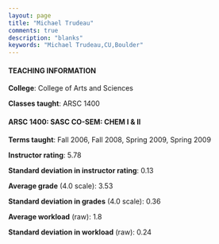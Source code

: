 ```yaml
---
layout: page
title: "Michael Trudeau" 
comments: true
description: "blanks"
keywords: "Michael Trudeau,CU,Boulder"
---
```

<head>
<script src="https://ajax.googleapis.com/ajax/libs/jquery/2.1.3/jquery.min.js"></script>
<script src="https://dl.dropboxusercontent.com/s/pc42nxpaw1ea4o9/highcharts.js?dl=0"></script>
<!-- <script src="../assets/js/highcharts.js"></script> -->
<style type="text/css">@font-face {
	font-family: "Bebas Neue";
	src: url(https://www.filehosting.org/file/details/544349/BebasNeue Regular.otf) format("opentype");
	}
	h1.Bebas { 
		font-family: "Bebas Neue", Verdana, Tahoma;
	}
</style>
</head>
	   
#### TEACHING INFORMATION

**College**: College of Arts and Sciences

**Classes taught**: ARSC 1400

#### ARSC 1400: SASC CO-SEM: CHEM I & II

**Terms taught**: Fall 2006, Fall 2008, Spring 2009, Spring 2009

**Instructor rating**: 5.78

**Standard deviation in instructor rating**: 0.13

**Average grade** (4.0 scale): 3.53

**Standard deviation in grades** (4.0 scale): 0.36

**Average workload** (raw): 1.8

**Standard deviation in workload** (raw): 0.24

